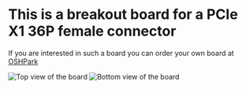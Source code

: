# This is a breakout board for a PCIe X1 36P female connector

If you are interested in such a board you can order your own board at [OSHPark](https://oshpark.com/shared_projects/meplccNm)

![Top view of the board][top_image]
![Bottom view of the board][bottom_image]


[bottom_image]: https://644db4de3505c40a0444-327723bce298e3ff5813fb42baeefbaa.ssl.cf1.rackcdn.com/uploads/project/bottom_image/meplccNm/i.png "Top Layer view" 
[top_image]: https://644db4de3505c40a0444-327723bce298e3ff5813fb42baeefbaa.ssl.cf1.rackcdn.com/uploads/project/top_image/meplccNm/i.png "Top Layer view" 